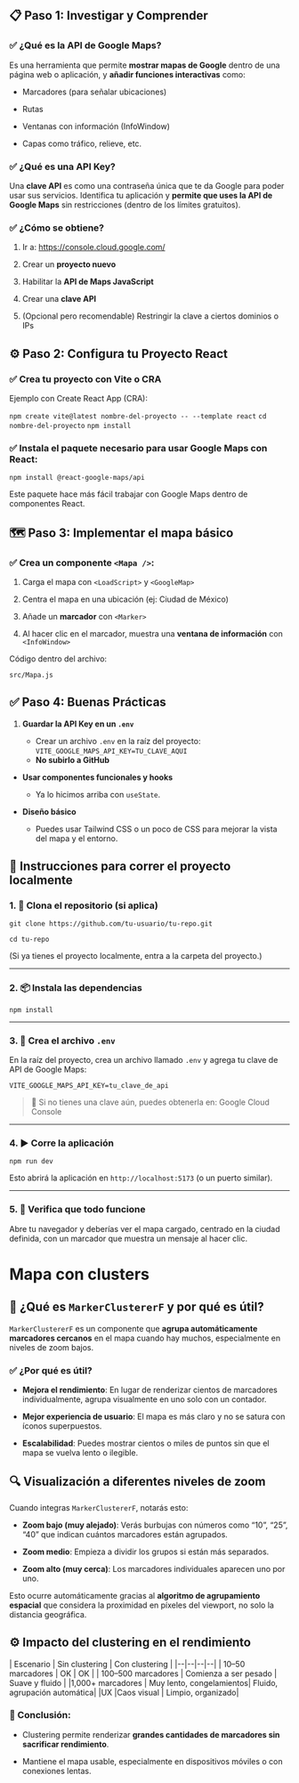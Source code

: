 

## 📋 Paso 1: Investigar y Comprender

### ✅ ¿Qué es la API de Google Maps?

Es una herramienta que permite **mostrar mapas de Google** dentro de una página web o aplicación, y **añadir funciones interactivas** como:

-   Marcadores (para señalar ubicaciones)
    
-   Rutas
    
-   Ventanas con información (InfoWindow)
    
-   Capas como tráfico, relieve, etc.
    

### ✅ ¿Qué es una API Key?

Una **clave API** es como una contraseña única que te da Google para poder usar sus servicios. Identifica tu aplicación y **permite que uses la API de Google Maps** sin restricciones (dentro de los límites gratuitos).

### ✅ ¿Cómo se obtiene?

1.  Ir a: https://console.cloud.google.com/
    
2.  Crear un **proyecto nuevo**
    
3.  Habilitar la **API de Maps JavaScript**
    
4.  Crear una **clave API**
    
5.  (Opcional pero recomendable) Restringir la clave a ciertos dominios o IPs

## ⚙️ Paso 2: Configura tu Proyecto React

### ✅ Crea tu proyecto con Vite o CRA

Ejemplo con Create React App (CRA):

`npm create vite@latest nombre-del-proyecto -- --template react`
`cd nombre-del-proyecto`
`npm install` 

### ✅ Instala el paquete necesario para usar Google Maps con React:

`npm install @react-google-maps/api` 

Este paquete hace más fácil trabajar con Google Maps dentro de componentes React.

## 🗺️ Paso 3: Implementar el mapa básico

### ✅ Crea un componente `<Mapa />`:

1.  Carga el mapa con `<LoadScript>` y `<GoogleMap>`
    
2.  Centra el mapa en una ubicación (ej: Ciudad de México)
    
3.  Añade un **marcador** con `<Marker>`
    
4.  Al hacer clic en el marcador, muestra una **ventana de información** con `<InfoWindow>`
    
Código dentro del archivo:

    src/Mapa.js
## ✅ Paso 4: Buenas Prácticas

1.  **Guardar la API Key en un `.env`**
    
    -   Crear un archivo `.env` en la raíz del proyecto:
    `VITE_GOOGLE_MAPS_API_KEY=TU_CLAVE_AQUI`
       -   **No subirlo a GitHub**
        
-   **Usar componentes funcionales y hooks**
    
    -   Ya lo hicimos arriba con `useState`.
        
-   **Diseño básico**
    
    -   Puedes usar Tailwind CSS o un poco de CSS para mejorar la vista del mapa y el entorno.
## 🚀 Instrucciones para correr el proyecto localmente

### 1. 🔁 Clona el repositorio (si aplica)

`git clone https://github.com/tu-usuario/tu-repo.git` 

`cd tu-repo`

(Si ya tienes el proyecto localmente, entra a la carpeta del proyecto.)

----------

### 2. 📦 Instala las dependencias

`npm install` 

----------

### 3. 🔐 Crea el archivo `.env`

En la raíz del proyecto, crea un archivo llamado `.env` y agrega tu clave de API de Google Maps:

`VITE_GOOGLE_MAPS_API_KEY=tu_clave_de_api` 

> 🔑 Si no tienes una clave aún, puedes obtenerla en: Google Cloud Console

----------

### 4. ▶️ Corre la aplicación

`npm run dev` 

Esto abrirá la aplicación en `http://localhost:5173` (o un puerto similar).

----------

### 5. 🧪 Verifica que todo funcione

Abre tu navegador y deberías ver el mapa cargado, centrado en la ciudad definida, con un marcador que muestra un mensaje al hacer clic.


# Mapa con clusters

## 🧩 ¿Qué es `MarkerClustererF` y por qué es útil?

`MarkerClustererF` es un componente que **agrupa automáticamente marcadores cercanos** en el mapa cuando hay muchos, especialmente en niveles de zoom bajos.

### ✅ ¿Por qué es útil?

-   **Mejora el rendimiento**: En lugar de renderizar cientos de marcadores individualmente, agrupa visualmente en uno solo con un contador.
    
-   **Mejor experiencia de usuario**: El mapa es más claro y no se satura con íconos superpuestos.
    
-   **Escalabilidad**: Puedes mostrar cientos o miles de puntos sin que el mapa se vuelva lento o ilegible.

## 🔍 Visualización a diferentes niveles de zoom

Cuando integras `MarkerClustererF`, notarás esto:

-   **Zoom bajo (muy alejado)**: Verás burbujas con números como “10”, “25”, “40” que indican cuántos marcadores están agrupados.
    
-   **Zoom medio**: Empieza a dividir los grupos si están más separados.
    
-   **Zoom alto (muy cerca)**: Los marcadores individuales aparecen uno por uno.
    

Esto ocurre automáticamente gracias al **algoritmo de agrupamiento espacial** que considera la proximidad en píxeles del viewport, no solo la distancia geográfica.

## ⚙️ Impacto del clustering en el rendimiento

| Escenario | Sin clustering | Con clustering | 
|--|--|--|--|
| 10–50 marcadores | OK | OK |
| 100–500 marcadores | Comienza a ser pesado | Suave y fluido |
|1,000+ marcadores | Muy lento, congelamientos| Fluido, agrupación automática|
|UX |Caos visual | Limpio, organizado|

### 📌 Conclusión:

-   Clustering permite renderizar **grandes cantidades de marcadores sin sacrificar rendimiento**.
    
-   Mantiene el mapa usable, especialmente en dispositivos móviles o con conexiones lentas.